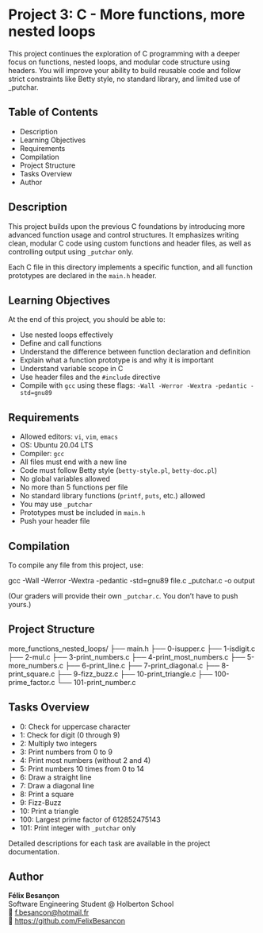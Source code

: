 # Project 3: C - More functions, more nested loops

This project continues the exploration of C programming with a deeper focus on functions, nested loops, and modular code structure using headers. You will improve your ability to build reusable code and follow strict constraints like Betty style, no standard library, and limited use of _putchar.

## Table of Contents
- Description
- Learning Objectives
- Requirements
- Compilation
- Project Structure
- Tasks Overview
- Author

## Description
This project builds upon the previous C foundations by introducing more advanced function usage and control structures. It emphasizes writing clean, modular C code using custom functions and header files, as well as controlling output using `_putchar` only.

Each C file in this directory implements a specific function, and all function prototypes are declared in the `main.h` header.

## Learning Objectives
At the end of this project, you should be able to:
- Use nested loops effectively
- Define and call functions
- Understand the difference between function declaration and definition
- Explain what a function prototype is and why it is important
- Understand variable scope in C
- Use header files and the `#include` directive
- Compile with `gcc` using these flags: `-Wall -Werror -Wextra -pedantic -std=gnu89`

## Requirements
- Allowed editors: `vi`, `vim`, `emacs`
- OS: Ubuntu 20.04 LTS
- Compiler: `gcc`
- All files must end with a new line
- Code must follow Betty style (`betty-style.pl`, `betty-doc.pl`)
- No global variables allowed
- No more than 5 functions per file
- No standard library functions (`printf`, `puts`, etc.) allowed
- You may use `_putchar`
- Prototypes must be included in `main.h`
- Push your header file

## Compilation
To compile any file from this project, use:

gcc -Wall -Werror -Wextra -pedantic -std=gnu89 file.c _putchar.c -o output

(Our graders will provide their own `_putchar.c`. You don’t have to push yours.)

## Project Structure
more_functions_nested_loops/
├── main.h
├── 0-isupper.c
├── 1-isdigit.c
├── 2-mul.c
├── 3-print_numbers.c
├── 4-print_most_numbers.c
├── 5-more_numbers.c
├── 6-print_line.c
├── 7-print_diagonal.c
├── 8-print_square.c
├── 9-fizz_buzz.c
├── 10-print_triangle.c
├── 100-prime_factor.c
└── 101-print_number.c

## Tasks Overview
- 0: Check for uppercase character
- 1: Check for digit (0 through 9)
- 2: Multiply two integers
- 3: Print numbers from 0 to 9
- 4: Print most numbers (without 2 and 4)
- 5: Print numbers 10 times from 0 to 14
- 6: Draw a straight line
- 7: Draw a diagonal line
- 8: Print a square
- 9: Fizz-Buzz
- 10: Print a triangle
- 100: Largest prime factor of 612852475143
- 101: Print integer with `_putchar` only

Detailed descriptions for each task are available in the project documentation.

## Author
**Félix Besançon**  
Software Engineering Student @ Holberton School  
📧 f.besancon@hotmail.fr  
🔗 https://github.com/FelixBesancon
